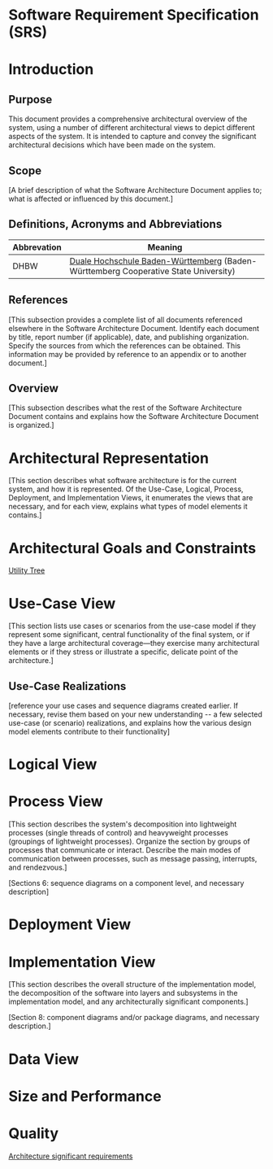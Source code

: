# Software Requirement Specification (SRS)

# Introduction
## Purpose
This document provides a comprehensive architectural overview of the system, using a number of different architectural views to depict different aspects of the system. It is intended to capture and convey the significant architectural decisions which have been made on the system.

## Scope
[A brief description of what the Software Architecture Document applies to; what is affected or influenced by this document.]

## Definitions, Acronyms and Abbreviations
Abbrevation | Meaning
----------- | ---------------------------
DHBW        | [Duale Hochschule Baden-Württemberg](https://de.wikipedia.org/wiki/Duale_Hochschule_Baden-W%C3%BCrttemberg_Karlsruhe) (Baden-Württemberg                   Cooperative State University)

## References
[This subsection provides a complete list of all documents referenced elsewhere in the Software Architecture Document. Identify each document by title, report number (if applicable), date, and publishing organization. Specify the sources from which the references can be obtained. This information may be provided by reference to an appendix or to another document.]

## Overview
[This subsection describes what the rest of the Software Architecture Document contains and explains how the Software Architecture Document is organized.]

# Architectural Representation
[This section describes what software architecture is for the current system, and how it is represented. Of the Use-Case, Logical, Process, Deployment, and Implementation Views, it enumerates the views that are necessary, and for each view, explains what types of model elements it contains.]

# Architectural Goals and Constraints
[Utility Tree](../architecture_significant_requirements/utility_tree.md)

# Use-Case View 
[This section lists use cases or scenarios from the use-case model if they represent some significant, central functionality of the final system, or if they have a large architectural coverage—they exercise many architectural elements or if they stress or illustrate a specific, delicate point of the architecture.]

## Use-Case Realizations
[reference your use cases and sequence diagrams created earlier. If necessary, revise them based on your new understanding -- a few selected use-case (or scenario) realizations, and explains how the various design model elements contribute to their functionality]

# Logical View

# Process View
[This section describes the system's decomposition into lightweight processes (single threads of control) and heavyweight processes (groupings of lightweight processes). Organize the section by groups of processes that communicate or interact. Describe the main modes of communication between processes, such as message passing, interrupts, and rendezvous.]

[Sections 6: sequence diagrams on a component level, and necessary
description]

# Deployment View

# Implementation View
[This section describes the overall structure of the implementation model, the decomposition of the software into layers and subsystems in the implementation model, and any architecturally significant components.]

[Section 8: component diagrams and/or package diagrams, and necessary
description.]

# Data View

# Size and Performance

# Quality
[Architecture significant requirements](docs/architecture_significant_requirements/architecture_decisions_and_design_patterns.md)
